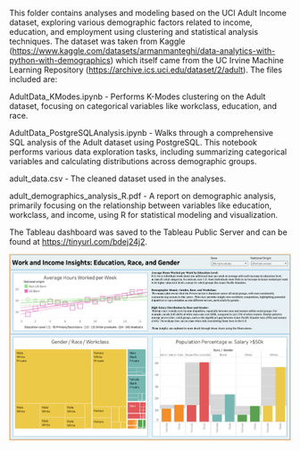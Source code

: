 This folder contains analyses and modeling based on the UCI Adult Income dataset, exploring various demographic factors related to income, education, and employment using clustering and statistical analysis techniques. The dataset was taken from Kaggle (https://www.kaggle.com/datasets/armanmanteghi/data-analytics-with-python-with-demographics) which itself came from the UC Irvine Machine Learning Repository (https://archive.ics.uci.edu/dataset/2/adult). The files included are:

AdultData_KModes.ipynb - Performs K-Modes clustering on the Adult dataset, focusing on categorical variables like workclass, education, and race.

AdultData_PostgreSQLAnalysis.ipynb - Walks through a comprehensive SQL analysis of the Adult dataset using PostgreSQL. This notebook performs various data exploration tasks, including summarizing categorical variables and calculating distributions across demographic groups.

adult_data.csv - The cleaned dataset used in the analyses.

adult_demographics_analysis_R.pdf - A report on demographic analysis, primarily focusing on the relationship between variables like education, workclass, and income, using R for statistical modeling and visualization.

The Tableau dashboard was saved to the Tableau Public Server and can be found at https://tinyurl.com/bdej24j2.

![A screenshot of a tableau dashboard showing statistics related to hours of work per week by education level, population fractions with high salary, and distributions of categories by gender, race, and workclass.](images/tableau_full.png)
